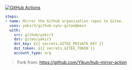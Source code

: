[![GitHub Actions](https://img.shields.io/github/actions/workflow/status/yakir3/github2gitee-action/sync2gitee.yml?label=GitHub%20Actions&logo=github&logoColor=white)](https://github.com/yakir3/github2gitee-action/actions)

```yaml
steps:
- name: Mirror the Github organization repos to Gitee.
  uses: yakir3/github-sync-gitee@main
  with:
    src: github/yakir3
    dst: gitee/yakir3
    dst_key: ${{ secrets.GITEE_PRIVATE_KEY }}
    dst_token: ${{ secrets.GITEE_TOKEN }}
    account_type: org
```

> Fork from: https://github.com/Yikun/hub-mirror-action
